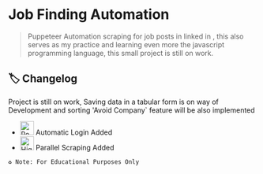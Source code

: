 # Job Finding Automation
> Puppeteer Automation scraping for job posts in linked in , this also serves as my practice and learning even more the javascript programming language,
this small project is still on work.

## 🏷️ Changelog
Project is still on work, Saving data in a tabular form is on way of Development and sorting 'Avoid Company` feature will be also implemented
* <img src="https://raw.githubusercontent.com/Tarikul-Islam-Anik/Animated-Fluent-Emojis/master/Emojis/Travel%20and%20places/Rocket.png" alt="Rocket" width="28" height="28" /> Automatic Login Added
* <img src="https://raw.githubusercontent.com/Tarikul-Islam-Anik/Animated-Fluent-Emojis/master/Emojis/Travel%20and%20places/High%20Voltage.png" alt="High Voltage" width="28" height="28" /> Parallel Scraping Added 

` ♻️ Note: For Educational Purposes Only `
